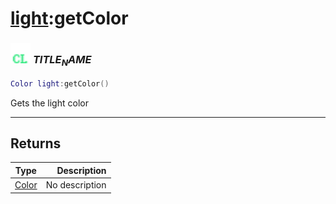 # [light](../light/README.md):getColor

### <img src="../../.gitbook/assets/client.png" width="32" height="32" /> $TITLE_NAME$

```lua
Color light:getColor()
```

Gets the light color<br>

-----------------
## Returns

| Type   | Description |
| ------ | ----------: |
| [Color](../color/README.md) | No description |
